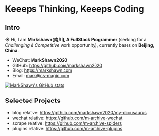 
# Keeeps Thinking, Keeeps Coding

## Intro

:sunny: Hi, I am **Markshawn(南川), A FullStack Programmer** (seeking for a *Challenging & Competitive* work opportunity), currently bases on **Beijing, China**.

- WeChat: **MarkShawn2020**
- GitHub: https://github.com/markshawn2020
- Blog: https://markshawn.com
- Email: mark@cs-magic.com

<!-- 最好看的theme是 &theme=synthwave, 可惜下面的activity-graph不支持，为了统一，就使用 tokyonight 了 -->
<!-- <image src="https://github-readme-stats.vercel.app/api?username=markshawn2020&count_private=true&show_icons=true&theme=tokyonight" alt="MarkShawn's GitHub stats, source: https://github.com/anuraghazra/github-readme-stats" style="width: 100%; height: 220px;"> -->

[![MarkShawn's GitHub stats](https://github-readme-stats.vercel.app/api?username=markshawn2020&theme=synthwave)](https://github.com/anuraghazra/github-readme-stats)

<!-- <image src="http://github-readme-streak-stats.herokuapp.com?user=markshawn2020&theme=synthwave" alt="MarkShawn's GitHub Streak, source: https://git.io/streak-stats" style="width: 100%;"> -->

## Selected Projects

- blog relative: https://github.com/markshawn2020/my-docusaurus
- wechat relative: https://github.com/m-archive-wechat
- scrape relative: https://github.com/m-archive-spiders
- plugins relative: https://github.com/m-archive-plugins

